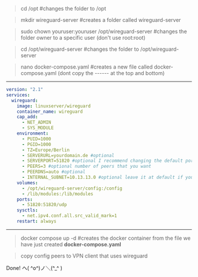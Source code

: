 > cd /opt
#changes the folder to /opt

> mkdir wireguard-server
#creates a folder called wireguard-server

> sudo chown youruser:youruser /opt/wireguard-server
#changes the folder owner to a specific user (don't use root:root)

> cd /opt/wireguard-server
#changes the folder to /opt/wireguard-server

> nano docker-compose.yaml
#creates a new file called docker-compose.yaml (dont copy the ------ at the top and bottom)

-------------------------------------------------
```yml
version: "2.1"
services:
  wireguard:
    image: linuxserver/wireguard
    container_name: wireguard
    cap_add:
      - NET_ADMIN
      - SYS_MODULE
    environment:
      - PUID=1000
      - PGID=1000
      - TZ=Europe/Berlin
      - SERVERURL=yourdomain.de #optional
      - SERVERPORT=51820 #optional I recommend changing the default port for security reasons
      - PEERS=3 #optional number of peers that you want
      - PEERDNS=auto #optional
      - INTERNAL_SUBNET=10.13.13.0 #optional leave it at default if you dont know what you are doing
    volumes:
      - /opt/wireguard-server/config:/config
      - /lib/modules:/lib/modules
    ports:
      - 51820:51820/udp
    sysctls:
      - net.ipv4.conf.all.src_valid_mark=1
    restart: always
```
-----------------------------------------------------

> docker compose up -d
#creates the docker container from the file we have just created **docker-compose.yaml**

> copy config peers to VPN client that uses wireguard

Done! ヘ( ^o^)ノ＼(^_^ )